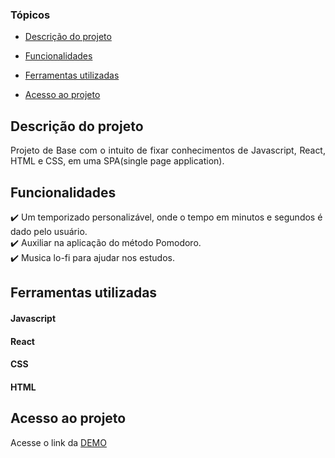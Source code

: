 ### Tópicos 

- [Descrição do projeto](#descrição-do-projeto)

- [Funcionalidades](#funcionalidades)

- [Ferramentas utilizadas](#ferramentas-utilizadas)

- [Acesso ao projeto](#acesso-ao-projeto)

## Descrição do projeto 

<p align="justify">
 Projeto de Base com o intuito de fixar conhecimentos de Javascript, React, HTML e CSS, em uma SPA(single page application).
</p>

## Funcionalidades

:heavy_check_mark: Um temporizado personalizável, onde o tempo em minutos e segundos é dado pelo usuário. <br>
:heavy_check_mark: Auxiliar na aplicação do método Pomodoro. <br>
:heavy_check_mark: Musica lo-fi para ajudar nos estudos. <br>

###

## Ferramentas utilizadas
#### Javascript
#### React
#### CSS
#### HTML

###

## Acesso ao projeto
  Acesse o link da [DEMO](https://gtmudin.github.io/countdown/)
